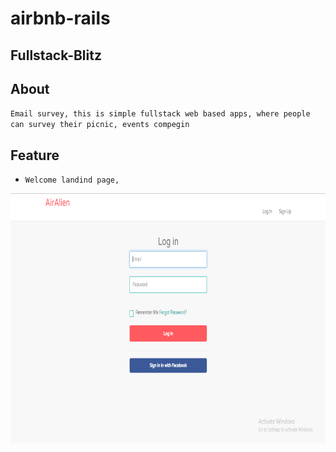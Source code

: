 # airbnb-rails

## Fullstack-Blitz

## About

 `Email survey, this is simple fullstack web based apps, where people can survey their picnic, events compegin`

 

## Feature
- `Welcome landind page,`
<img src="app/assets/images/airlogin.png" width="800" height="400">
